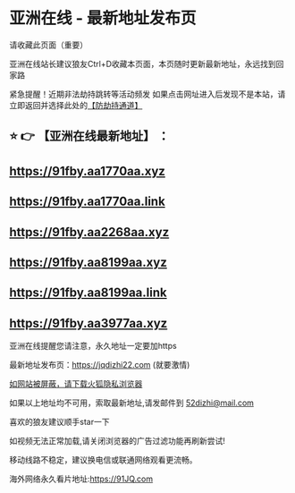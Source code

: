 # 亚洲在线 - 最新地址发布页

请收藏此页面（重要）

亚洲在线站长建议狼友Ctrl+D收藏本页面，本页随时更新最新地址，永远找到回家路

紧急提醒！近期非法劫持跳转等活动频发
如果点击网址进入后发现不是本站，请立即返回并选择此处的[【防劫持通道】](https://23.224.200.42:7009/)

## :star: :point_right: 【亚洲在线最新地址】 ：
## https://91fby.aa1770aa.xyz
## https://91fby.aa1770aa.link
## https://91fby.aa2268aa.xyz
## https://91fby.aa8199aa.xyz
## https://91fby.aa8199aa.link
## https://91fby.aa3977aa.xyz


亚洲在线提醒您请注意，永久地址一定要加https

最新地址发布页：https://jqdizhi22.com (就要激情)

[如网站被屏蔽，请下载火狐隐私浏览器](https://www.firefox.com.cn)

如果以上地址均不可用，索取最新地址,请发邮件到 <52dizhi@mail.com>

喜欢的狼友建议顺手star一下

如视频无法正常加载,请关闭浏览器的广告过滤功能再刷新尝试!

移动线路不稳定，建议换电信或联通网络观看更流畅。

海外网络永久看片地址:https://91JQ.com
